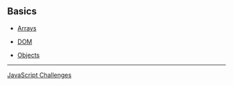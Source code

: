 ## Basics
* [Arrays](arr.md)

* [DOM](dom.md)

* [Objects](./objects/object.md)

-----
[JavaScript Challenges](./challenges/js-challenges.md)
